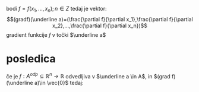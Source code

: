 bodi $f=f(x_1,...,x_n);n\in Z$ 
tedaj je vektor:
$$(gradf)(\underline a)=(\frac{\partial f}{\partial x_1},\frac{\partial f}{\partial x_2},...,\frac{\partial f}{\partial x_n})$$ gradient funkcije $f$ v točki $\underline a$ 

# posledica
če je $f:A^{odp}\subseteq \mathds{R}^n\to \mathds{R}$ odvedljiva v $\underline a \in A$, in $(grad f)(\underline a)\in \vec{0}$
tedaj: